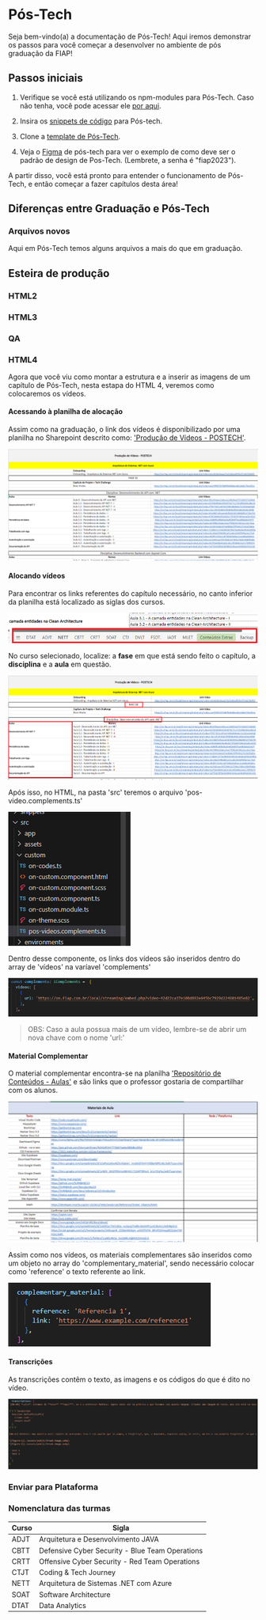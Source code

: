 # Pós-Tech

Seja bem-vindo(a) a documentação de Pós-Tech! Aqui iremos demonstrar os passos para você começar a desenvolver no ambiente de pós graduação da FIAP!

## Passos iniciais

1. Verifique se você está utilizando os npm-modules para Pós-Tech. Caso não tenha, você pode acessar ele [por aqui](https://gitlab.fiap.com.br/ead/outros/node-modules).

2. Insira os [snippets de código](https://gitlab.fiap.com.br/ead/on-template-pos/-/tree/main/snippets) para Pós-tech.

3. Clone a [template de Pós-Tech](https://gitlab.fiap.com.br/ead/on-template-pos).

4. Veja o [Figma](https://www.figma.com/file/ujRD4IsV4zz2fdLWsbPt2y/(ANTIGOS)-Senha%3A-fiap2023-Template-FIAP-ON-P%C3%B3s-Tech?type=design&mode=design) de pós-tech para ver o exemplo de como deve ser o padrão de design de Pos-Tech.
(Lembrete, a senha é "fiap2023").

A partir disso, você está pronto para entender o funcionamento de Pós-Tech, e então começar a fazer capítulos desta área!

## Diferenças entre Graduação e Pós-Tech

### Arquivos novos

Aqui em Pós-Tech temos alguns arquivos a mais do que em graduação. 

## Esteira de produção

### HTML2

### HTML3

### QA

### HTML4 

Agora que você viu como montar a estrutura e a inserir as imagens de um capítulo de Pós-Tech, nesta estapa do HTML 4, veremos como colocaremos os vídeos. 

#### Acessando à planilha de alocação

Assim como na graduação, o link dos vídeos é disponibilizado por uma planilha no Sharepoint descrito como: ['Produção de Vídeos - POSTECH'](https://fiapcom.sharepoint.com/:x:/s/TimePSTECH/EV1sCpcA6rBKlFSWbjworaABfleWMne6S-k4N8wJmzGoPQ?e=5Havad).

![Produção de Vídeos - POSTECH](./assessments/devs-conteudo/pos-tech-image-1.png)


#### Alocando vídeos

Para encontrar os links referentes do capítulo necessário, no canto inferior da planilha está localizado as siglas dos cursos.

![Sigla dos cursos - POSTECH](./assessments/devs-conteudo/pos-tech-image-2.png)

No curso selecionado, localize: a **fase** em que está sendo feito o capítulo, a **disciplina** e a **aula** em questão.

![Vídeos - POSTECH](./assessments/devs-conteudo/pos-tech-image-3.png)

Após isso, no HTML, na pasta 'src' teremos o arquivo 'pos-video.complements.ts'

![Componentes Pos Videos - POSTECH](./assessments/devs-conteudo/pos-tech-image-4.png)

Dentro desse componente, os links dos vídeos são inseridos dentro do array de 'vídeos' na varíavel 'complements'

![URL dos vídeos - POSTECH](./assessments/devs-conteudo/pos-tech-image-5.png)

> OBS: Caso a aula possua mais de um vídeo, lembre-se de abrir um nova chave com o nome 'url:'


#### Material Complementar

O material complementar encontra-se na planilha ['Repositório de Conteúdos - Aulas'](https://fiapcom-my.sharepoint.com/:x:/r/personal/eduardo_bortoli_fiap_com_br/_layouts/15/Doc.aspx?sourcedoc=%7BBE9C8673-0AD8-4EF3-92EE-98D3E3314025%7D&file=Reposit%25u00f3rio%20de%20Conte%25u00fados%20-%20Aulas.xlsx&action=default&mobileredirect=true) e são links que o professor gostaria de compartilhar com os alunos.

![Material complementar - POSTECH](./assessments/devs-conteudo/pos-tech-image-6.png)

Assim como nos vídeos, os materiais complementares são inseridos como um objeto no array do 'complementary_material', sendo necessário colocar como 'reference' o texto referente ao link.

![Material complementar - POSTECH](./assessments/devs-conteudo/pos-tech-image-7.png)


#### Transcrições

As transcrições contêm o texto, as imagens e os códigos do que é dito no vídeo.

![Transcrições - POSTECH](./assessments/devs-conteudo/pos-tech-image-8.png)



### Enviar para Plataforma

### Nomenclatura das turmas

| Curso  | Sigla |
| ------------- | ------------- |
| ADJT  | Arquitetura e Desenvolvimento JAVA  |
| CBTT  | Defensive Cyber Security - Blue Team Operations  |
| CRTT |  Offensive Cyber Security - Red Team Operations  |
| CTJT  | Coding & Tech Journey  |
| NETT  | Arquitetura de Sistemas .NET com Azure  |
| SOAT  | Software Architecture  |
| DTAT  | Data Analytics  |


